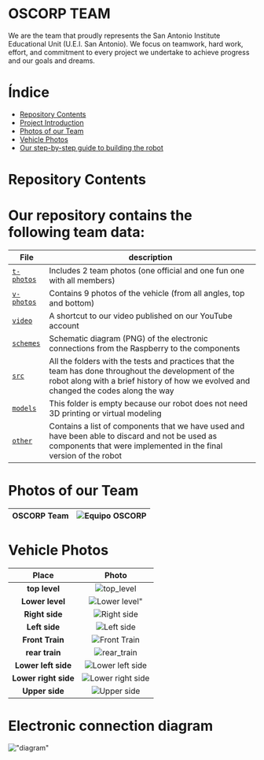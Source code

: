 # OSCORP TEAM
We are the team that proudly represents the San Antonio Institute Educational Unit (U.E.I. San Antonio). We focus on teamwork, hard work, effort, and commitment to every project we undertake to achieve progress and our goals and dreams.

#  Índice
* [Repository Contents](#Repository-Contents)
* [Project Introduction](#Project-Introduction)
* [Photos of our Team](#Photos-of-our-Team)
* [Vehicle Photos](#Vehicle-Photos)
* [Our step-by-step guide to building the robot](#Our-step-by-step-guide-to-building-the-robot)

# Repository Contents
# Our repository contains the following team data:
|File| description|
|------|------|
| [`t-photos`](https://github.com/nestoxuy/OSCORP/tree/main/t-photos)| Includes 2 team photos (one official and one fun one with all members)|
|[`v-photos`](https://github.com/nestoxuy/OSCORP/tree/main/v-photos) |Contains 9 photos of the vehicle (from all angles, top and bottom)|
|[`video`](https://github.com/nestoxuy/OSCORP/tree/main/video) |A shortcut to our video published on our YouTube account|
|[`schemes`](https://github.com/nestoxuy/OSCORP/tree/main/schemes) |Schematic diagram (PNG) of the electronic connections from the Raspberry to the components|
|[`src`](https://github.com/nestoxuy/OSCORP/tree/main/src)|All the folders with the tests and practices that the team has done throughout the development of the robot along with a brief history of how we evolved and changed the codes along the way|
|[`models`](https://github.com/nestoxuy/OSCORP/tree/main/models)|This folder is empty because our robot does not need 3D printing or virtual modeling|
|[`other`](https://github.com/nestoxuy/OSCORP/tree/main/other)|Contains a list of components that we have used and have been able to discard and not be used as components that were implemented in the final version of the robot|

# Photos of our Team
|OSCORP Team|![Equipo OSCORP](https://github.com/nestoxuy/OSCORP/blob/main/t-photos/Equipo_OSCORP.jpg)|
|-------|-------|

# Vehicle Photos
|Place|Photo|
|:----:|:----:|
|**top level**| ![top_level](https://github.com/nestoxuy/OSCORP/blob/main/v-photos/Images/Nivel_superior.jpeg)| 
|**Lower level**|![Lower level"](https://github.com/nestoxuy/OSCORP/blob/main/v-photos/Images/Nivel_inferior.jpeg)| 
|**Right side**|![Right side](https://github.com/nestoxuy/OSCORP/blob/main/v-photos/Images/Costado_derecho.jpeg "Costado_derecho")| 
|**Left side**|![Left side](https://github.com/nestoxuy/OSCORP/blob/main/v-photos/Images/Costado_izquierdo.jpeg "Costado_izquierdo")|
|**Front Train**|![Front Train](https://github.com/nestoxuy/OSCORP/blob/main/v-photos/Images/Tren_delantero.jpeg "Tren_delantero")|
|**rear train**|![rear_train](https://github.com/nestoxuy/OSCORP/blob/main/v-photos/Images/Tren_trasero.jpeg "Tren_trasero") |
|**Lower left side**|![Lower left side](https://github.com/nestoxuy/OSCORP/blob/main/v-photos/Images/Lateral_izquierdo_inferior.jpeg "Lateral_inferior_izquierdo") 
|**Lower right side**|![Lower right side](https://github.com/nestoxuy/OSCORP/blob/main/v-photos/Images/Lateral_inferior_derecho.jpeg "Lateral_inferior_derecho")
|**Upper side**|![Upper side](https://github.com/nestoxuy/OSCORP/blob/main/v-photos/Images/Lateral_superior.jpeg "Lateral_superior")|

# Electronic connection diagram
!["diagram"](https://github.com/nestoxuy/OSCORP/blob/main/schemes/Schemes/Esquema.png "esquema")
